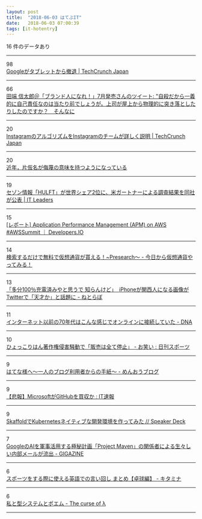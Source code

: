```yaml
---
layout: post
title:  "2018-06-03 はてぶIT"
date:   2018-06-03 07:00:39
tags: [it-hotentry]
---
```

16 件のデータあり

<hr><div class="row">
<div class="col-1"><span class="badge badge-pill badge-success h2">98</span></div>
<div class="col-11"><a href='http://jp.techcrunch.com/2018/06/02/2018-06-01-google-quits-selling-tablets/' target='_blank'>Googleがタブレットから撤退 | TechCrunch Japan</a></div>
</div>
<hr>
<div class="row">
<div class="col-1"><span class="badge badge-pill badge-success h2">66</span></div>
<div class="col-11"><a href='http://twitter.com/tabbata/status/1002900777000566784' target='_blank'>田端 信太郎＠「ブランド人になれ！」7月発売さんのツイート: "自殺だから一義的に自己責任なのは当たり前でしょうが。上司が屋上から物理的に突き落としたりしたのですか？　そんなに</a></div>
</div>
<hr>
<div class="row">
<div class="col-1"><span class="badge badge-pill badge-success h2">20</span></div>
<div class="col-11"><a href='https://jp.techcrunch.com/2018/06/02/2018-06-01-how-instagram-feed-works/' target='_blank'>InstagramのアルゴリズムをInstagramのチームが詳しく説明 | TechCrunch Japan</a></div>
</div>
<hr>
<div class="row">
<div class="col-1"><span class="badge badge-pill badge-success h2">20</span></div>
<div class="col-11"><a href='https://anond.hatelabo.jp/20180603010115' target='_blank'>近年，片仮名が侮蔑の意味を持つようになっている</a></div>
</div>
<hr>
<div class="row">
<div class="col-1"><span class="badge badge-pill badge-success h2">19</span></div>
<div class="col-11"><a href='https://it.impressbm.co.jp/articles/-/14513' target='_blank'>セゾン情報「HULFT」が世界シェア2位に、米ガートナーによる調査結果を同社が公表 | IT Leaders</a></div>
</div>
<hr>
<div class="row">
<div class="col-1"><span class="badge badge-pill badge-success h2">15</span></div>
<div class="col-11"><a href='https://dev.classmethod.jp/cloud/aws/aws-summit-tokyo-2018-apm/' target='_blank'>[レポート] Application Performance Management (APM) on AWS #AWSSummit ｜ Developers.IO</a></div>
</div>
<hr>
<div class="row">
<div class="col-1"><span class="badge badge-pill badge-success h2">14</span></div>
<div class="col-11"><a href='http://www.cryptocurrency-blog.info/entry/presearch' target='_blank'>検索するだけで無料で仮想通貨が貰える！~Presearch～ - 今日から仮想通貨やってみる！</a></div>
</div>
<hr>
<div class="row">
<div class="col-1"><span class="badge badge-pill badge-success h2">13</span></div>
<div class="col-11"><a href='http://nlab.itmedia.co.jp/nl/articles/1806/02/news025.html' target='_blank'>「多分100％充電済みやと思うで 知らんけど」　iPhoneが関西人になる画像がTwitterで「天才か」と話題に - ねとらぼ</a></div>
</div>
<hr>
<div class="row">
<div class="col-1"><span class="badge badge-pill badge-success h2">11</span></div>
<div class="col-11"><a href='http://dailynewsagency.com/2018/06/02/going-online-like-its-1979-8ey/' target='_blank'>インターネット以前の70年代はこんな感じでオンラインに接続していた - DNA</a></div>
</div>
<hr>
<div class="row">
<div class="col-1"><span class="badge badge-pill badge-success h2">10</span></div>
<div class="col-11"><a href='https://www.nikkansports.com/entertainment/news/201806020000357.html' target='_blank'>ひょっこりはん著作権侵害騒動で「販売は全て停止」 - お笑い : 日刊スポーツ</a></div>
</div>
<hr>
<div class="row">
<div class="col-1"><span class="badge badge-pill badge-success h2">9</span></div>
<div class="col-11"><a href='http://www.zinseitanosiku.com/entry/2018/06/02/190000' target='_blank'>はてな様へ～一人のブログ利用者からの手紙～ - めんおうブログ</a></div>
</div>
<hr>
<div class="row">
<div class="col-1"><span class="badge badge-pill badge-success h2">9</span></div>
<div class="col-11"><a href='http://blog.livedoor.jp/itsoku/archives/53592725.html' target='_blank'>【悲報】MicrosoftがGitHubを買収か : IT速報</a></div>
</div>
<hr>
<div class="row">
<div class="col-1"><span class="badge badge-pill badge-success h2">9</span></div>
<div class="col-11"><a href='https://speakerdeck.com/hhiroshell/skaffolddekubernetesneiteibunakai-fa-huan-jing-wozuo-tutemita' target='_blank'>SkaffoldでKubernetesネイティブな開発環境を作ってみた // Speaker Deck</a></div>
</div>
<hr>
<div class="row">
<div class="col-1"><span class="badge badge-pill badge-success h2">7</span></div>
<div class="col-11"><a href='https://gigazine.net/news/20180602-google-project-maven-mail-leaked/' target='_blank'>GoogleのAIを軍事活用する極秘計画「Project Maven」の関係者による生々しい内部メールが流出 - GIGAZINE</a></div>
</div>
<hr>
<div class="row">
<div class="col-1"><span class="badge badge-pill badge-success h2">6</span></div>
<div class="col-11"><a href='http://www.nisiesho.work/entry/2018/06/02/190938' target='_blank'>スポーツをする際に使える英語での言い回し まとめ【卓球編】 - キタミナ</a></div>
</div>
<hr>
<div class="row">
<div class="col-1"><span class="badge badge-pill badge-success h2">6</span></div>
<div class="col-11"><a href='https://myuon.github.io/posts/type-system-poem/' target='_blank'>私と型システムとポエム - The curse of λ</a></div>
</div>
<hr>
